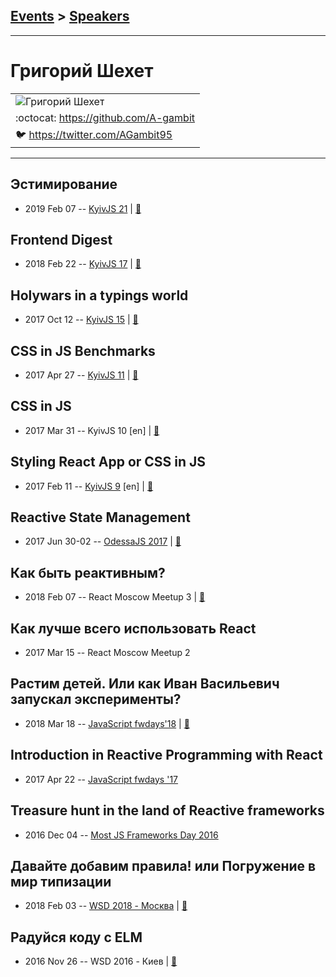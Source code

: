 ## [Events](../README.md) > [Speakers](../speakers.md)
---

# Григорий Шехет

| |
| --- |
| ![Григорий Шехет](https://avatars.io/twitter/AGambit95/large)
| :octocat:  [https:&#x2F;&#x2F;github.com&#x2F;A-gambit](https://github.com/A-gambit)
| :bird:  [https:&#x2F;&#x2F;twitter.com&#x2F;AGambit95](https://twitter.com/AGambit95)

---
## Эстимирование
- 2019 Feb 07 -- [KyivJS 21](https://www.youtube.com/watch?v=xu7cBk-STx4)  | [:notebook:](https://drive.google.com/file/d/1F-5hei901Z8m26F53gigWlkbjTdgejP7/view)  
## Frontend Digest
- 2018 Feb 22 -- [KyivJS 17](https://youtu.be/1DsYgEPTUrA)  | [:notebook:](https://drive.google.com/file/d/1AwvzL4mLHycn9zYaFNRTJ98UY79L3cAM/view)  
## Holywars in a typings world
- 2017 Oct 12 -- [KyivJS 15](https://www.youtube.com/watch?v=rv-5FtJxNic)  | [:notebook:](https://drive.google.com/file/d/0B4xFRFS363tpZXJRX2V4Z25WaTQ/view)  
## CSS in JS Benchmarks
- 2017 Apr 27 -- [KyivJS 11](https://www.youtube.com/watch?v=m9k2Kkg82do)  | [:notebook:](https://drive.google.com/file/d/0B4xFRFS363tpeGNpYUhaVjRfNzQ/view)  
## CSS in JS
- 2017 Mar 31 -- KyivJS 10 [en] | [:notebook:](https://goo.gl/zsLCM6)  
## Styling React App or CSS in JS
- 2017 Feb 11 -- [KyivJS 9](https://www.youtube.com/watch?v=qqWHPEkfmrc) [en] | [:notebook:](https://drive.google.com/file/d/0B65dEGRmB3ViWmZJem9DQi1BblE/view)  
## Reactive State Management
- 2017 Jun 30-02 -- [OdessaJS 2017](https://www.youtube.com/watch?v=ALoiGs5NeSs)  | [:notebook:](https://www.slideshare.net/OdessaJSConf/gregory-shehet-reactive-state-managment)  
## Как быть реактивным?
- 2018 Feb 07 -- React Moscow Meetup 3  | [:notebook:](https://yadi.sk/i/eHEqj5oL3SDRqZ)  
## Как лучше всего использовать React
- 2017 Mar 15 -- React Moscow Meetup 2    
## Растим детей. Или как Иван Васильевич запускал эксперименты?
- 2018 Mar 18 -- [JavaScript fwdays&#39;18](https://youtu.be/7cnBuA0LAGg)  | [:notebook:](https://www.slideshare.net/fwdays/ss-91307851)  
## Introduction in Reactive Programming with React
- 2017 Apr 22 -- [JavaScript fwdays &#39;17](https://frameworksdays.com/event/js-frameworks-day-2017/review/introduction-in-reactive-programming)    
## Treasure hunt in the land of Reactive frameworks
- 2016 Dec 04 -- [Most JS Frameworks Day 2016](https://frameworksdays.com/event/most-js-fwdays-2016/review/reactive-frameworks)    
## Давайте добавим правила! или Погружение в мир типизации
- 2018 Feb 03 -- [WSD 2018 - Москва](https://www.youtube.com/watch?v=lOo5zB-m6EU)  | [:notebook:](https://wsd.events/2018/02/03/pres/type-dive.pdf)  
## Радуйся коду с ELM
- 2016 Nov 26 -- WSD 2016 - Киев  | [:notebook:](https://wsd.events/2016/11/26/pres/enjoy-elm.pdf)  
